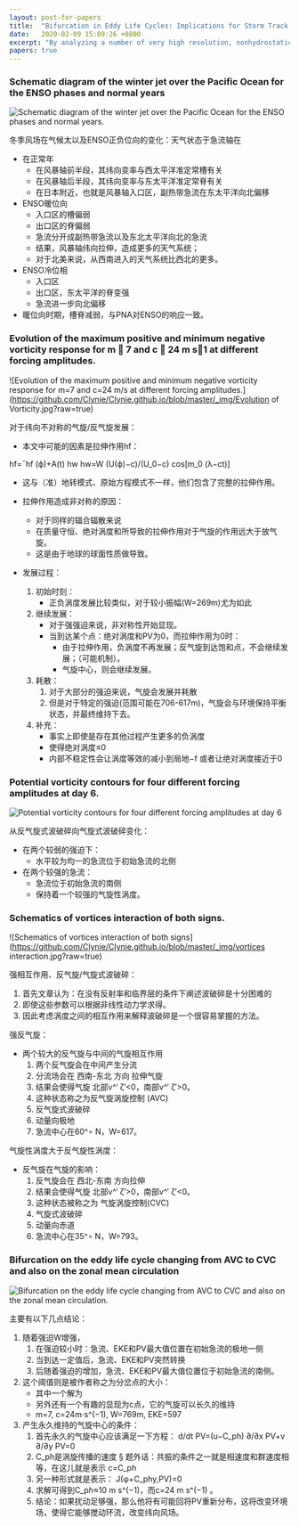 ```yaml
---
layout: post-for-papers
title:  "Bifurcation in Eddy Life Cycles: Implications for Storm Track Variability"
date:   2020-02-09 15:09:26 +0800
excerpt: "By analyzing a number of very high resolution, nonhydrostatic experiments of baroclinic lifecycles, it was concluded that the intensity of the near-surface baroclinic development influences the upper-level wave to such an extent that it could produce cyclonic or anticyclonic wave breaking. Since the final jet position is equatorward or poleward, the position depends on whether the waves break cyclonically or anticyclonically, respectively. The low-level baroclinicity plays a very important role in the outcome of the wave and feedback to the mean circulation. Using a shallow water model the hypothesis that the intensity of the eddy forcing from the lower layers of the atmosphere can have a profound effect on the disturbances of the upper layers is tested."
papers: true
---
```


### Schematic diagram of the winter jet over the Pacific Ocean for the ENSO phases and normal years

![Schematic diagram of the winter jet over the Pacific Ocean for the ENSO phases and normal years.](https://github.com/Clynie/Clynie.github.io/blob/master/_img/wave_breaking.jpg?raw=true)


冬季风场在气候太以及ENSO正负位向的变化：天气状态于急流轴在
* 在正常年
	* 在风暴轴前半段，其纬向变率与西太平洋准定常槽有关
	* 在风暴轴后半段，其纬向变率与东太平洋准定常脊有关
	* 在日本附近，也就是风暴轴入口区，副热带急流在东太平洋向北偏移
* ENSO暖位向
	* 入口区的槽偏弱
	* 出口区的脊偏弱
	* 急流分开成副热带急流以及东北太平洋向北的急流
	* 结果，风暴轴纬向拉伸，造成更多的天气系统；
	* 对于北美来说，从西南进入的天气系统比西北的更多。
* ENSO冷位相
	* 入口区
	* 出口区，东太平洋的脊变强
	* 急流进一步向北偏移
* 暖位向时期，槽脊减弱，与PNA对ENSO的响应一致。


### Evolution of the maximum positive and minimum negative vorticity response for m 􏱋 7 and c 􏱋 24 m s􏱉1 at different forcing amplitudes.

![Evolution of the maximum positive and minimum negative vorticity response for m=7 and c=24 m/s at different forcing amplitudes.](https://github.com/Clynie/Clynie.github.io/blob/master/_img/Evolution of Vorticity.jpg?raw=true)


对于纬向不对称的气旋/反气旋发展：
* 本文中可能的因素是拉伸作用hf：

hf=¯hf (ϕ)+A(t) hw
hw=W (U(ϕ)−c)/(U_0−c) cos⁡[m_0 (λ−ct)]

* 这与（准）地转模式、原始方程模式不一样，他们包含了完整的拉伸作用。
* 拉伸作用造成非对称的原因：
	* 对于同样的辐合辐散来说
	* 在质量守恒、绝对涡度和所导致的拉伸作用对于气旋的作用远大于放气旋。
	* 这是由于地球的球面性质做导致。

* 发展过程：
	1. 初始时刻：
		* 正负涡度发展比较类似，对于较小振幅(W=269m)尤为如此
	2. 继续发展：
		* 对于强强迫来说，非对称性开始显现。
		* 当到达某个点：绝对涡度和PV为0，而拉伸作用为0时：
			* 由于拉伸作用，负涡度不再发展；反气旋到达饱和点，不会继续发展；（可能机制）。
			* 气旋中心，则会继续发展。
	3. 耗散：
		1. 对于大部分的强迫来说，气旋会发展并耗散
		2. 但是对于特定的强迫(范围可能在706-617m)，气旋会与环境保持平衡状态，并最终维持下去。
	4. 补充：
		* 事实上即使是存在其他过程产生更多的负涡度
		* 使得绝对涡度≤0
		* 内部不稳定性会让涡度等效的减小到局地−f 或者让绝对涡度接近于0


### Potential vorticity contours for four different forcing amplitudes at day 6.

![Potential vorticity contours for four different forcing amplitudes at day 6](https://github.com/Clynie/Clynie.github.io/blob/master/_img/PV.jpg?raw=true)

从反气旋式波破碎向气旋式波破碎变化：

* 在两个较弱的强迫下：
	* 水平较为均一的急流位于初始急流的北侧
* 在两个较强的急流：
	* 急流位于初始急流的南侧
	* 保持着一个较强的气旋性涡度。




### Schematics of vortices interaction of both signs.

![Schematics of vortices interaction of both signs](https://github.com/Clynie/Clynie.github.io/blob/master/_img/vortices interaction.jpg?raw=true)

强相互作用、反气旋/气旋式波破碎：
1. 首先文章认为：在没有反射率和临界层的条件下阐述波破碎是十分困难的
2. 即使这些参数可以根据非线性动力学求得。
3. 因此考虑涡度之间的相互作用来解释波破碎是一个很容易掌握的方法。


强反气旋：
* 两个较大的反气旋与中间的气旋相互作用
	1. 两个反气旋会在中间产生分流
	2. 分流场会在 西南-东北 方向 拉伸气旋
	3. 结果会使得气旋 北部v^′ ζ′<0，南部v^′ ζ′>0。
	4. 这种状态称之为反气旋涡旋控制 (AVC)
	5. 反气旋式波破碎
	6. 动量向极地
	7. 急流中心在60^∘ N，W=617。
	
气旋性涡度大于反气旋性涡度：
* 反气旋在气旋的影响：
	1. 反气旋会在 西北-东南 方向拉伸
	2. 结果会使得气旋 北部v^′ ζ′>0，南部v^′ ζ′<0。
	3. 这种状态被称之为 气旋涡旋控制(CVC)
	4. 气旋式波破碎
	5. 动量向赤道
	6. 急流中心在35^∘ N，W=793。



### Bifurcation on the eddy life cycle changing from AVC to CVC and also on the zonal mean circulation

![Bifurcation on the eddy life cycle changing from AVC to CVC and also on the zonal mean circulation.](https://github.com/Clynie/Clynie.github.io/blob/master/_img/bifurcation.jpg?raw=true)


主要有以下几点结论：
1. 随着强迫W增强，
	1. 在强迫较小时：急流、EKE和PV最大值位置在初始急流的极地一侧
	2. 当到达一定值后，急流、EKE和PV突然转换
	3. 后随着强迫的增加，急流、EKE和PV最大值位置位于初始急流的南侧。
2. 这个阈值则是被作者称之为分岔点的大小：
	* 其中一个解为
	* 另外还有一个有趣的显现为c点，它的气旋可以长久的维持
	* m=7, c=24m⋅s^(−1), W=769m, EKE=597
3. 产生永久维持的气旋中心的条件：
	1. 首先永久的气旋中心应该满足一下方程：
		d/dt PV=(u−C_ph)  ∂/∂x PV+v ∂/∂y PV=0
	2. C_ph是涡旋传播的速度
		§ 题外话：共振的条件之一就是相速度和群速度相等，在这儿就是表示
		c=C_pℎ
	3. 另一种形式就是表示：
		J(φ+C_phy,PV)=0
	4. 求解可得到C_pℎ≈10 m s^(−1)，而c=24 m s^(−1) 。
	5. 结论：如果扰动足够强，那么他将有可能回将PV重新分布，这将改变环境场，使得它能够搅动环流，改变纬向风场。





